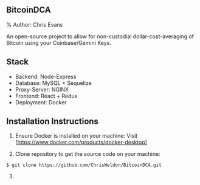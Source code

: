 ## BitcoinDCA
% Author: Chris Evans

An open-source project to allow for non-custodial dollar-cost-averaging of Bitcoin using your Coinbase/Gemini Keys.

## Stack
 - Backend: Node-Express
 - Database: MySQL + Sequelize
 - Proxy-Server: NGINX
 - Frontend: React + Redux
 - Deployment: Docker

## Installation Instructions

1. Ensure Docker is installed on your machine:
Visit [https://www.docker.com/products/docker-desktop]

2. Clone repository to get the source code on your machine:

`$ git clone https://github.com/ChrisWeldon/BitcoinDCA.git`

3. 

